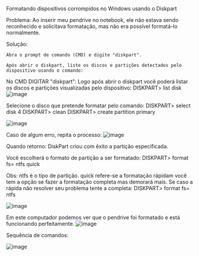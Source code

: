Formatando dispositivos corrompidos no Windows usando o Diskpart

Problema: Ao inserir meu pendrive no notebook, ele não estava sendo reconhecido e solicitava formatação, mas não era possível formatá-lo normalmente.

Solução:

    Abra o prompt de comando (CMD) e digite "diskpart".

    Após abrir o diskpart, liste os discos e partições detectados pelo dispositivo usando o comando:
    
No CMD DIGITAR "diskpart":
Logo após abrir o diskpart você poderá listar os discos e partições visualizadas pelo dispositivo:
DISKPART> list disk
![image](https://github.com/emelynfreire/formatando-dispositivos-com-diskpart-/assets/18231484/70814a7d-7a9f-417e-9130-2b1f18c989ae)

Selecione o disco que pretende formatar pelo comando: 
DISKPART> select disk 4
DISKPART> clean
DISKPART> create partition primary

![image](https://github.com/emelynfreire/formatando-dispositivos-com-diskpart-/assets/18231484/e5ec8e5c-8638-47d2-8c1f-ce140345474e)

Caso de algum erro, repita o processo:
![image](https://github.com/emelynfreire/formatando-dispositivos-com-diskpart-/assets/18231484/30c8abef-394d-4332-9cd6-88e72feed884)

Quando retorno:
DiskPart criou com êxito a partição especificada.

Você escolherá o formato de partição a ser formatado:
DISKPART> format fs= ntfs quick

Obs: ntfs é o tipo de partição.
quick refere-se a formatação rápidam você tem a opção se fazer a formatação completa mas demorará mais. Se caso a rápida não resolver seu problema tente a completa:
DISKPART> format fs= ntfs

![image](https://github.com/emelynfreire/formatando-dispositivos-com-diskpart-/assets/18231484/182b06e8-5975-4744-a64a-7cbe58e55524)

Em este computador podemos ver que o pendrive foi formatado e está funcionando perfeitamente.
![image](https://github.com/emelynfreire/formatando-dispositivos-com-diskpart-/assets/18231484/d264d636-c29b-42f4-9898-795c663cbfb2)

Sequência de comandos:

![image](https://github.com/emelynfreire/formatando-dispositivos-com-diskpart-/assets/18231484/797ff8bd-cb38-4738-81f7-7dfb8e90c751)






